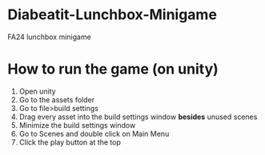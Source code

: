 # Diabeatit-Lunchbox-Minigame
FA24 lunchbox minigame
# How to run the game (on unity)
1. Open unity
2. Go to the assets folder
3. Go to file>build settings
4. Drag every asset into the build settings window **besides** unused scenes
5. Minimize the build settings window
6. Go to Scenes and double click on Main Menu
7. Click the play button at the top
